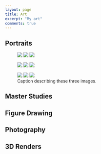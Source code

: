 ```yaml
---
layout: page
title: Art
excerpt: "My art"
comments: true
---
```

## Portraits
<figure class="third">
	<a href="{{site.url}}/assets/img/gallery/80spng.png"><img src="{{site.url}}/assets/img/gallery/80spng.png"></a>
	<a href="{{site.url}}/assets/img/gallery/ARCADIA1.jpg"><img src="{{site.url}}/assets/img/gallery/ARCADIA1.jpg"></a>
	<a href="{{site.url}}/assets/img/gallery/attempt.png"><img src="{{site.url}}/assets/img/gallery/attempt.png"></a>
</figure>
<figure class="third">
<a href="{{site.url}}/assets/img/gallery/aziz.jpg"><img src="{{site.url}}/assets/img/gallery/aziz.jpg"></a>
<a href="{{site.url}}/assets/img/gallery/baby.png"><img src="{{site.url}}/assets/img/gallery/baby.png"></a>
<a href="{{site.url}}/assets/img/gallery/bw.jpg"><img src="{{site.url}}/assets/img/gallery/bw.jpg"></a>
</figure>
<figure class="third">
<a href="{{site.url}}/assets/img/gallery/colors.png"><img src="{{site.url}}/assets/img/gallery/colors.png"></a>
<a href="{{site.url}}/assets/img/gallery/DungeonRunBoss.jpg"><img src="{{site.url}}/assets/img/gallery/DungeonRunBoss.jpg"></a>
<a href="{{site.url}}/assets/img/gallery/hair-1.jpg"><img src="{{site.url}}/assets/img/gallery/hair-1.jpg"></a>
	<figcaption>Caption describing these three images.</figcaption>
</figure>

## Master Studies

## Figure Drawing

## Photography

## 3D Renders
